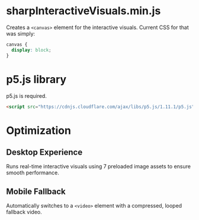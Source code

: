 # sharpInteractiveVisuals.min.js
Creates a `<canvas>` element for the interactive visuals. Current CSS for that was simply:
```css
canvas {
  display: block;
}
```

# p5.js library

p5.js is required. 
```html
<script src="https://cdnjs.cloudflare.com/ajax/libs/p5.js/1.11.1/p5.js"></script>
```

# Optimization

## Desktop Experience
Runs real-time interactive visuals using 7 preloaded image assets to ensure smooth performance.

## Mobile Fallback
Automatically switches to a ```<video>``` element with a compressed, looped fallback video.
